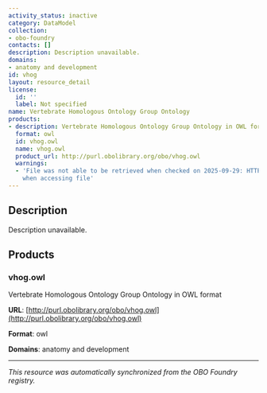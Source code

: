 ```yaml
---
activity_status: inactive
category: DataModel
collection:
- obo-foundry
contacts: []
description: Description unavailable.
domains:
- anatomy and development
id: vhog
layout: resource_detail
license:
  id: ''
  label: Not specified
name: Vertebrate Homologous Ontology Group Ontology
products:
- description: Vertebrate Homologous Ontology Group Ontology in OWL format
  format: owl
  id: vhog.owl
  name: vhog.owl
  product_url: http://purl.obolibrary.org/obo/vhog.owl
  warnings:
  - 'File was not able to be retrieved when checked on 2025-09-29: HTTP 404 error
    when accessing file'
---
```

## Description

Description unavailable.

## Products

### vhog.owl

Vertebrate Homologous Ontology Group Ontology in OWL format

**URL**: [http://purl.obolibrary.org/obo/vhog.owl](http://purl.obolibrary.org/obo/vhog.owl)

**Format**: owl

**Domains**: anatomy and development

---

*This resource was automatically synchronized from the OBO Foundry registry.*